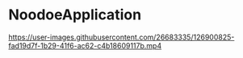 # NoodoeApplication





https://user-images.githubusercontent.com/26683335/126900825-fad19d7f-1b29-41f6-ac62-c4b18609117b.mp4

